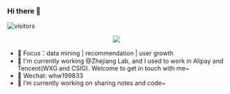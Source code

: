 ### Hi there 👋
![visitors](https://visitor-badge.laobi.icu/badge?page_id=whw199833.whw199833)
<div align="center">
  <p>

  <a href="https://github.com/whw199833">

  <img src="https://github-readme-stats.vercel.app/api?username=whw199833&show_icons=true&theme=default&hide=contribs,issues" />

  </a>
  
  </p>
</div>

<!-- - 🍎 Linkedin：**[whw199833]()** -->
- 🍇 Focus：data mining | recommendation | user growth
- 🍑 I'm currently working @Zhejiang Lab, and I used to work in Alipay and Tencent(WXG and CSIG). Welcome to get in touch with me~
- 🍊 Wechat: whw199833
- 🔭 I’m currently working on sharing notes and code~



<!--
**acse-hw20/acse-hw20** is a ✨ _special_ ✨ repository because its `README.md` (this file) appears on your GitHub profile.

Here are some ideas to get you started:

- 🔭 I’m currently working on ...
- 🌱 I’m currently learning ...
- 👯 I’m looking to collaborate on ...
- 🤔 I’m looking for help with ...
- 💬 Ask me about ...
- 📫 How to reach me: ...
- 😄 Pronouns: ...
- ⚡ Fun fact: ...
-->
